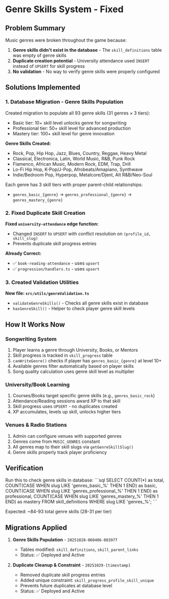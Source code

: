 # Genre Skills System - Fixed

## Problem Summary
Music genres were broken throughout the game because:
1. **Genre skills didn't exist in the database** - The `skill_definitions` table was empty of genre skills
2. **Duplicate creation potential** - University attendance used `INSERT` instead of `UPSERT` for skill progress
3. **No validation** - No way to verify genre skills were properly configured

## Solutions Implemented

### 1. Database Migration - Genre Skills Population
Created migration to populate all 93 genre skills (31 genres × 3 tiers):
- Basic tier: 10+ skill level unlocks genre for songwriting
- Professional tier: 50+ skill level for advanced production
- Mastery tier: 100+ skill level for genre innovation

**Genre Skills Created:**
- Rock, Pop, Hip Hop, Jazz, Blues, Country, Reggae, Heavy Metal
- Classical, Electronica, Latin, World Music, R&B, Punk Rock
- Flamenco, African Music, Modern Rock, EDM, Trap, Drill
- Lo-Fi Hip Hop, K-Pop/J-Pop, Afrobeats/Amapiano, Synthwave
- Indie/Bedroom Pop, Hyperpop, Metalcore/Djent, Alt R&B/Neo-Soul

Each genre has 3 skill tiers with proper parent-child relationships:
- `genres_basic_{genre}` → `genres_professional_{genre}` → `genres_mastery_{genre}`

### 2. Fixed Duplicate Skill Creation
**Fixed `university-attendance` edge function:**
- Changed `INSERT` to `UPSERT` with conflict resolution on `(profile_id, skill_slug)`
- Prevents duplicate skill progress entries

**Already Correct:**
- ✅ `book-reading-attendance` - uses `upsert`
- ✅ `progression/handlers.ts` - uses `upsert`

### 3. Created Validation Utilities
**New file: `src/utils/genreValidation.ts`**
- `validateGenreSkills()` - Checks all genre skills exist in database
- `hasGenreSkill()` - Helper to check player genre skill levels

## How It Works Now

### Songwriting System
1. Player learns a genre through University, Books, or Mentors
2. Skill progress is tracked in `skill_progress` table  
3. `canWriteGenre()` checks if player has `genres_basic_{genre}` at level 10+
4. Available genres filter automatically based on player skills
5. Song quality calculation uses genre skill level as multiplier

### University/Book Learning
1. Courses/Books target specific genre skills (e.g., `genres_basic_rock`)
2. Attendance/Reading sessions award XP to that skill
3. Skill progress uses `UPSERT` - no duplicates created
4. XP accumulates, levels up skill, unlocks higher tiers

### Venues & Radio Stations
1. Admin can configure venues with supported genres
2. Genres come from `MUSIC_GENRES` constant
3. All genres map to their skill slugs via `getGenreSkillSlug()`
4. Genre skills properly track player proficiency

## Verification

Run this to check genre skills in database:
\`\`\`sql
SELECT COUNT(*) as total, 
       COUNT(CASE WHEN slug LIKE 'genres_basic_%' THEN 1 END) as basic,
       COUNT(CASE WHEN slug LIKE 'genres_professional_%' THEN 1 END) as professional,
       COUNT(CASE WHEN slug LIKE 'genres_mastery_%' THEN 1 END) as mastery
FROM skill_definitions 
WHERE slug LIKE 'genres_%';
\`\`\`

Expected: ~84-93 total genre skills (28-31 per tier)

## Migrations Applied
1. **Genre Skills Population** - `20251028-060406-083977`
   - Tables modified: `skill_definitions`, `skill_parent_links`
   - Status: ✅ Deployed and Active

2. **Duplicate Cleanup & Constraint** - `20251029-[timestamp]`
   - Removed duplicate skill progress entries
   - Added unique constraint: `skill_progress_profile_skill_unique`
   - Prevents future duplicates at database level
   - Status: ✅ Deployed and Active
